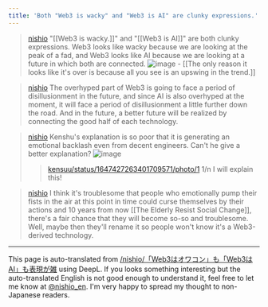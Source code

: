 ```yaml
---
title: 'Both "Web3 is wacky" and "Web3 is AI" are clunky expressions.'
---
```


> [nishio](https://twitter.com/nishio/status/1647506503941910528) "[[Web3 is wacky.]]" and "[[Web3 is AI]]" are both clunky expressions. Web3 looks like wacky because we are looking at the peak of a fad, and Web3 looks like AI because we are looking at a future in which both are connected.
>  ![image](https://pbs.twimg.com/media/Ft0ebtfaUAEs9-A?format=jpg&name=medium#.png)
    - [[The only reason it looks like it's over is because all you see is an upswing in the trend.]]

> [nishio](https://twitter.com/nishio/status/1647506967945166849) The overhyped part of Web3 is going to face a period of disillusionment in the future, and since AI is also overhyped at the moment, it will face a period of disillusionment a little further down the road. And in the future, a better future will be realized by connecting the good half of each technology.

> [nishio](https://twitter.com/nishio/status/1647508337750315010) Kenshu's explanation is so poor that it is generating an emotional backlash even from decent engineers. Can't he give a better explanation?
>  ![image](https://pbs.twimg.com/media/FtzWMP2akAAA3pk?format=jpg&name=medium#.png)
>  >[kensuu/status/1647427263401709571/photo/1](https://twitter.com/kensuu/status/1647427263401709571/photo/1/status/1647427263401709571/photo/1) 1/n
>  I will explain this!

> [nishio](https://twitter.com/nishio/status/1647509313597112320) I think it's troublesome that people who emotionally pump their fists in the air at this point in time could curse themselves by their actions and 10 years from now [[The Elderly Resist Social Change]], there's a fair chance that they will become so-so and troublesome. Well, maybe then they'll rename it so people won't know it's a Web3-derived technology.

---
This page is auto-translated from [/nishio/「Web3はオワコン」も「Web3はAI」も表現が雑](https://scrapbox.io/nishio/「Web3はオワコン」も「Web3はAI」も表現が雑) using DeepL. If you looks something interesting but the auto-translated English is not good enough to understand it, feel free to let me know at [@nishio_en](https://twitter.com/nishio_en). I'm very happy to spread my thought to non-Japanese readers.